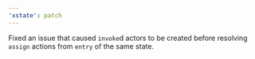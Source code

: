```yaml
---
'xstate': patch
---
```


Fixed an issue that caused `invoke`d actors to be created before resolving `assign` actions from `entry` of the same state.
